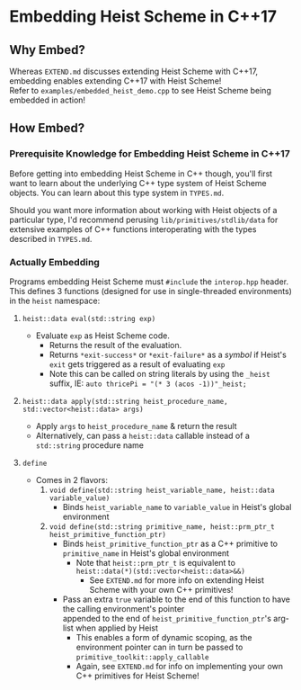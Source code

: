 # Embedding Heist Scheme in C++17

## Why Embed?

Whereas `EXTEND.md` discusses extending Heist Scheme with C++17, embedding enables 
extending C++17 with Heist Scheme!<br>
Refer to `examples/embedded_heist_demo.cpp` to see Heist Scheme being embedded in action!




## How Embed?

### Prerequisite Knowledge for Embedding Heist Scheme in C++17

Before getting into embedding Heist Scheme in C++ though, you'll first want to learn 
about the underlying C++ type system of Heist Scheme objects. You can learn about this 
type system in `TYPES.md`. 

Should you want more information about working with Heist objects of a particular type, 
I'd recommend perusing `lib/primitives/stdlib/data` for extensive examples of C++ 
functions interoperating with the types described in `TYPES.md`.


### Actually Embedding

Programs embedding Heist Scheme must `#include` the `interop.hpp` header.<br>
This defines 3 functions (designed for use in single-threaded environments) in the `heist` namespace:

1. `heist::data eval(std::string exp)`
   * Evaluate `exp` as Heist Scheme code.
     - Returns the result of the evaluation.
     - Returns `*exit-success*` or `*exit-failure*` as a _symbol_ if Heist's `exit` gets
       triggered as a result of evaluating `exp`
     - Note this can be called on string literals by using the `_heist` suffix, IE:
       `auto thricePi = "(* 3 (acos -1))"_heist;`

2. `heist::data apply(std::string heist_procedure_name, std::vector<heist::data> args)`
   * Apply `args` to `heist_procedure_name` & return the result
   * Alternatively, can pass a `heist::data` callable instead of a `std::string` procedure name

3. `define`
   * Comes in 2 flavors:
     1. `void define(std::string heist_variable_name, heist::data variable_value)`
        * Binds `heist_variable_name` to `variable_value` in Heist's global environment
     2. `void define(std::string primitive_name, heist::prm_ptr_t heist_primitive_function_ptr)`
        * Binds `heist_primitive_function_ptr` as a C++ primitive to `primitive_name` in Heist's
          global environment
          - Note that `heist::prm_ptr_t` is equivalent to `heist::data(*)(std::vector<heist::data>&&)`
            * See `EXTEND.md` for more info on extending Heist Scheme with your own C++ primitives!
        * Pass an extra `true` variable to the end of this function to have the calling environment's pointer<br>
          appended to the end of `heist_primitive_function_ptr`'s arg-list when applied by Heist
          - This enables a form of dynamic scoping, as the environment pointer can in turn be passed
            to `primitive_toolkit::apply_callable`
          - Again, see `EXTEND.md` for info on implementing your own C++ primitives for Heist Scheme!
